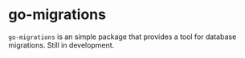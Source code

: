 # go-migrations

`go-migrations` is an simple package that provides a tool for database migrations. Still in development.
